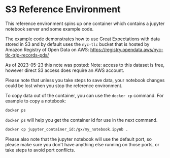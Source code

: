 # S3 Reference Environment

This reference environment spins up one container which contains a jupyter notebook server and some example code.

The example code demonstrates how to use Great Expectations with data stored in S3 and by default uses the `nyc-tlc` bucket that is hosted by Amazon Registry of Open Data on AWS: https://registry.opendata.aws/nyc-tlc-trip-records-pds/

As of 2023-05-23 this note was posted: Note: access to this dataset is free, however direct S3 access does require an AWS account.

Please note that unless you take steps to save data, your notebook changes could be lost when you stop the reference environment.

To copy data out of the container, you can use the `docker cp` command. For example to copy a notebook:

```bash
docker ps
```

`docker ps` will help you get the container id for use in the next command.

```bash
docker cp jupyter_container_id:/gx/my_notebook.ipynb .
```

Please also note that the jupyter notebook will use the default port, so please make sure you don't have anything else running on those ports, or take steps to avoid port conflicts.
